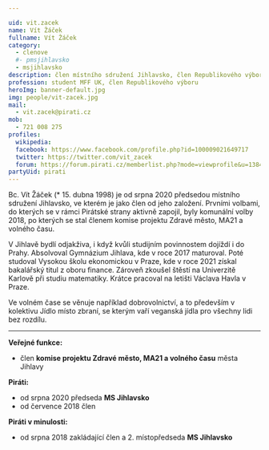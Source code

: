 ```yaml
---

uid: vit.zacek             
name: Vít Žáček        
fullname: Vít Žáček       
category:               
  - clenove
  #- pmsjihlavsko         
  - msjihlavsko            
description: člen místního sdružení Jihlavsko, člen Republikového výboru
profession: student MFF UK, člen Republikového výboru
heroImg: banner-default.jpg
img: people/vit-zacek.jpg
mail:
  - vit.zacek@pirati.cz
mob:
  - 721 008 275
profiles:
  wikipedia:
  facebook: https://www.facebook.com/profile.php?id=100009021649717
  twitter: https://twitter.com/vit_zacek
  forum: https://forum.pirati.cz/memberlist.php?mode=viewprofile&u=13840
partyUid: pirati
---
```


Bc. Vít Žáček (* 15. dubna 1998) je od srpna 2020 předsedou místního sdružení Jihlavsko, ve kterém je jako člen od jeho založení. Prvními volbami, do kterých se v rámci Pirátské strany aktivně zapojil, byly komunální volby 2018, po kterých se stal členem komise projektu Zdravé město, MA21 a volného času.

V Jihlavě bydlí odjakživa, i když kvůli studijním povinnostem dojíždí i do Prahy. Absolvoval Gymnázium Jihlava, kde v roce 2017 maturoval. Poté studoval Vysokou školu ekonomickou v Praze, kde v roce 2021 získal bakalářský titul z oboru finance. Zároveň zkoušel štěstí na Univerzitě Karlově při studiu matematiky. Krátce pracoval na letišti Václava Havla v Praze.

Ve volném čase se věnuje například dobrovolnictví, a to především v kolektivu Jídlo místo zbraní, se kterým vaří veganská jídla pro všechny lidi bez rozdílu.

---
**Veřejné funkce:**
* člen **komise projektu Zdravé město, MA21 a volného času** města Jihlavy

**Piráti:**
* od srpna 2020 předseda **MS Jihlavsko**
* od července 2018 člen

**Piráti v minulosti:**
* od srpna 2018 zakládající člen a 2. místopředseda **MS Jihlavsko**
